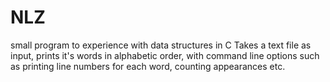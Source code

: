 # NLZ
small program to experience with data structures in C
Takes a text file as input, prints it's words in alphabetic order, with command line options such as
printing line numbers for each word, counting appearances etc.
